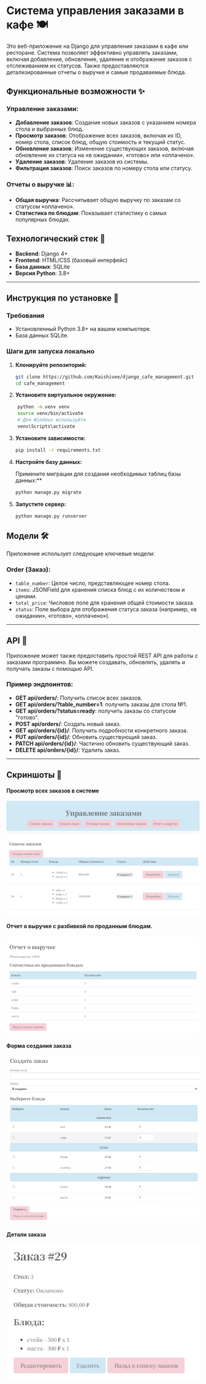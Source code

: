 # Система управления заказами в кафе 🍽️

Это веб-приложение на Django для управления заказами в кафе или ресторане. Система позволяет эффективно управлять заказами, включая добавление, обновление, удаление и отображение заказов с отслеживанием их статусов. Также предоставляются детализированные отчеты о выручке и самые продаваемые блюда.

## Функциональные возможности ✨

### Управление заказами:
- **Добавление заказов**: Создание новых заказов с указанием номера стола и выбранных блюд.
- **Просмотр заказов**: Отображение всех заказов, включая их ID, номер стола, список блюд, общую стоимость и текущий статус.
- **Обновление заказов**: Изменение существующих заказов, включая обновление их статуса на «в ожидании», «готово» или «оплачено».
- **Удаление заказов**: Удаление заказов из системы.
- **Фильтрация заказов**: Поиск заказов по номеру стола или статусу.

### Отчеты о выручке 📊:
- **Общая выручка**: Рассчитывает общую выручку по заказам со статусом «оплачено».
- **Статистика по блюдам**: Показывает статистику о самых популярных блюдах.


## Технологический стек 🔧

- **Backend**: Django 4+
- **Frontend**: HTML/CSS (базовый интерфейс)
- **База данных**: SQLite
- **Версия Python**: 3.8+

---

## Инструкция по установке 🚀


### Требования

- Установленный Python 3.8+ на вашем компьютере.
- База данных SQLite.

### Шаги для запуска локально

1. **Клонируйте репозиторий:**
   ```bash
   git clone https://github.com/Kaishivee/django_cafe_management.git
   cd cafe_management
   ```
2. **Установите виртуальное окружение:**
```bash 
    python -m venv venv
    source venv/bin/activate  
    # Для Windows используйте 
    venv\Scripts\activate
```

3. **Установите зависимости:**
   ```bash
   pip install -r requirements.txt
   ```
   
4. **Настройте базу данных:**

   Примените миграции для создания необходимых таблиц базы данных:**
   ```bash
   python manage.py migrate
   ```

5. **Запустите сервер:**
   ```bash
   python manage.py runserver
   ```

## Модели 🛠️

Приложение использует следующие ключевые модели:

### **Order (Заказ):**
- `table_number`: Целое число, представляющее номер стола.
- `items`: JSONField для хранения списка блюд с их количеством и ценами.
- `total_price`: Числовое поле для хранения общей стоимости заказа.
- `status`: Поле выбора для отображения статуса заказа (например, «в ожидании», «готово», «оплачено»).

---

## API 📡

Приложение может также предоставить простой REST API для работы с заказами программно. Вы можете создавать, обновлять, удалять и получать заказы с помощью API.

### Пример эндпоинтов:
- **GET api/orders/**: Получить список всех заказов.
- **GET api/orders/?table_number=1**: получить заказы для стола №1. 
- **GET api/orders/?status=ready**: получить заказы со статусом "готово".
- **POST api/orders/**: Создать новый заказ.
- **GET api/orders/{id}/**: Получить подробности конкретного заказа.
- **PUT api/orders/{id}/**: Обновить существующий заказ.
- **PATCH api/orders/{id}/**: Частично обновить существующий заказ.
- **DELETE api/orders/{id}/**: Удалить заказ.

---


## Скриншоты 📸

#### Просмотр всех заказов в системе
![img.png](cafe_management/png/img.png)  

#### Отчет о выручке с разбивкой по проданным блюдам.

![img_1.png](cafe_management/png/img_1.png)

#### Форма создания заказа
![img_2.png](cafe_management/png/img_2.png)

#### Детали заказа
![img_3.png](cafe_management/png/img_3.png)